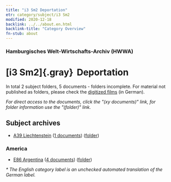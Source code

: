 ```yaml
---
title: "i3 Sm2 Deportation"
etr: category/subject/i3 Sm2
modified: 2020-12-18
backlink: ../../about.en.html
backlink-title: "Category Overview"
fn-stub: about
---
```


### Hamburgisches Welt-Wirtschafts-Archiv (HWWA)
# [i3 Sm2]{.gray}&#8201; Deportation&#160; 





In total 2 subject folders, 5 documents - folders incomplete.
For material not published as folders, please check the [digitized films](/film/h1_sh) (in German).

_For direct access to the documents, click the "(xy documents)" link, for folder information use the "(folder)" link._

## Subject archives


- [A39 Liechtenstein](../../../geo/about.en.html#A39) (<a href="https://dfg-viewer.de/show/?tx_dlf[id]=https://pm20.zbw.eu/mets/sh/1410xx/141016/1447xx/144707/public.mets.en.xml" target="_blank">1 documents</a>) ([folder](http://purl.org/pressemappe20/folder/sh/141016,144707))

### America

- [E86 Argentina](../../../geo/about.en.html#E86) (<a href="https://dfg-viewer.de/show/?tx_dlf[id]=https://pm20.zbw.eu/mets/sh/1416xx/141692/1447xx/144707/public.mets.en.xml" target="_blank">4 documents</a>) ([folder](http://purl.org/pressemappe20/folder/sh/141692,144707))


_* The English category label is an unchecked automated translation of the German label._

